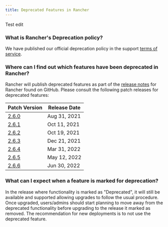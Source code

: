 ```yaml
---
title: Deprecated Features in Rancher
---
```


<head>
  <link rel="canonical" href="https://ranchermanager.docs.rancher.com/faq/deprecated-features-in-v2.5"/>
</head>

Test edit

### What is Rancher's Deprecation policy?

We have published our official deprecation policy in the support [terms of service](https://rancher.com/support-maintenance-terms).

### Where can I find out which features have been deprecated in Rancher?

Rancher will publish deprecated features as part of the [release notes](https://github.com/rancher/rancher/releases) for Rancher found on GitHub. Please consult the following patch releases for deprecated features:

| Patch Version |  Release Date |
|---------------|---------------|
| [2.6.0](https://github.com/rancher/rancher/releases/tag/v2.6.0) |  Aug 31, 2021  |
| [2.6.1](https://github.com/rancher/rancher/releases/tag/v2.6.1) |  Oct 11, 2021  |
| [2.6.2](https://github.com/rancher/rancher/releases/tag/v2.6.2) |  Oct 19, 2021  |
| [2.6.3](https://github.com/rancher/rancher/releases/tag/v2.6.3) |  Dec 21, 2021  |
| [2.6.4](https://github.com/rancher/rancher/releases/tag/v2.6.4) |  Mar 31, 2022  |
| [2.6.5](https://github.com/rancher/rancher/releases/tag/v2.6.5) |  May 12, 2022  |
| [2.6.6](https://github.com/rancher/rancher/releases/tag/v2.6.6) |  Jun 30, 2022  |


### What can I expect when a feature is marked for deprecation?

In the release where functionality is marked as "Deprecated", it will still be available and supported allowing upgrades to follow the usual procedure. Once upgraded, users/admins should start planning to move away from the deprecated functionality before upgrading to the release it marked as removed. The recommendation for new deployments is to not use the deprecated feature.